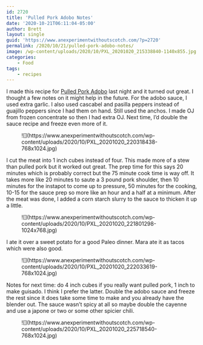 ```yaml
---
id: 2720
title: 'Pulled Pork Adobo Notes'
date: '2020-10-21T06:11:04-05:00'
author: Brett
layout: single
guid: 'https://www.anexperimentwithoutscotch.com/?p=2720'
permalink: /2020/10/21/pulled-pork-adobo-notes/
image: /wp-content/uploads/2020/10/PXL_20201020_215338840-1140x855.jpg
categories:
    - Food
tags:
    - recipes
---
```


I made this recipe for [Pulled Pork Adobo](https://dev-recipes.instantpot.com/recipe/pulled-pork-adobo/) last night and it turned out great. I thought a few notes on it might help in the future. For the adobo sauce, I used extra garlic. I also used cascabel and pasilla peppers instead of guajillo peppers since I had them on hand. Still used the anchos. I made OJ from frozen concentrate so then I had extra OJ. Next time, I’d double the sauce recipe and freeze even more of it.

<figure class="wp-block-image size-large">![](https://www.anexperimentwithoutscotch.com/wp-content/uploads/2020/10/PXL_20201020_220318438-768x1024.jpg)</figure>I cut the meat into 1 inch cubes instead of four. This made more of a stew than pulled pork but it worked out great. The prep time for this says 20 minutes which is probably correct but the 75 minute cook time is way off. It takes more like 20 minutes to saute a 3 pound pork shoulder, then 10 minutes for the instapot to come up to pressure, 50 minutes for the cooking, 10-15 for the sauce prep so more like an hour and a half at a minimum. After the meat was done, I added a corn starch slurry to the sauce to thicken it up a little.

<figure class="wp-block-image size-large">![](https://www.anexperimentwithoutscotch.com/wp-content/uploads/2020/10/PXL_20201020_221801298-1024x768.jpg)</figure>I ate it over a sweet potato for a good Paleo dinner. Mara ate it as tacos which were also good.

<figure class="wp-block-image size-large">![](https://www.anexperimentwithoutscotch.com/wp-content/uploads/2020/10/PXL_20201020_222033619-768x1024.jpg)</figure>Notes for next time: do 4 inch cubes if you really want pulled pork, 1 inch to make guisado. I think I prefer the latter. Double the adobo sauce and freeze the rest since it does take some time to make and you already have the blender out. The sauce wasn’t spicy at all so maybe double the cayenne and use a japone or two or some other spicier chili.

<figure class="wp-block-image size-large">![](https://www.anexperimentwithoutscotch.com/wp-content/uploads/2020/10/PXL_20201020_225718540-768x1024.jpg)</figure>